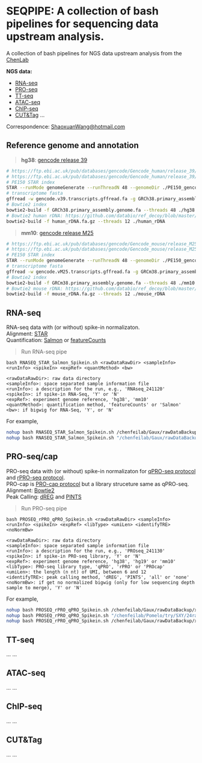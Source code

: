 # SEQPIPE: A collection of bash pipelines for sequencing data upstream analysis.

A collection of bash pipelines for NGS data upstream analysis from the [ChenLab](https://chenf-lab.fudan.edu.cn/)

**NGS data:**<br>
- [RNA-seq](#RNA-seq)
- [PRO-seq](#PRO-seq)
- [TT-seq](#TT-seq)
- [ATAC-seq](#ATAC-seq)
- [ChIP-seq](#ChIP-seq)
- [CUT&Tag](#CUT&Tag)
...

Correspondence: ShaoxuanWang@hotmail.com

## Reference genome and annotation
> **hg38**: [gencode release 39](https://www.gencodegenes.org/human/release_39.html)
```bash
# https://ftp.ebi.ac.uk/pub/databases/gencode/Gencode_human/release_39/GRCh38.primary_assembly.genome.fa.gz
# https://ftp.ebi.ac.uk/pub/databases/gencode/Gencode_human/release_39/gencode.v39.primary_assembly.annotation.gtf.gz
# PE150 STAR index
STAR --runMode genomeGenerate --runThreadN 48 --genomeDir ./PE150_gencode_v39 --genomeFastaFiles GRCh38.primary_assembly.genome.fa --sjdbGTFfile gencode.v39.primary_assembly.annotation.gtf --sjdbOverhang 149 --limitGenomeGenerateRAM 549755813888
# transcriptome fasta
gffread -w gencode.v39.transcripts.gffread.fa -g GRCh38.primary_assembly.genome.fa gencode.v39.primary_assembly.annotation.gtf
# Bowtie2 index
bowtie2-build -f GRCh38.primary_assembly.genome.fa --threads 48 ./hg38
# Bowtie2 human rDNA: https://github.com/databio/ref_decoy/blob/master/human_rDNA.fa.gz
bowtie2-build -f human_rDNA.fa.gz --threads 12 ./human_rDNA
```
> **mm10**: [gencode release M25](https://www.gencodegenes.org/mouse/release_M25.html)
```bash
# https://ftp.ebi.ac.uk/pub/databases/gencode/Gencode_mouse/release_M25/GRCm38.primary_assembly.genome.fa.gz
# https://ftp.ebi.ac.uk/pub/databases/gencode/Gencode_mouse/release_M25/gencode.vM25.primary_assembly.annotation.gtf.gz
# PE150 STAR index
STAR --runMode genomeGenerate --runThreadN 48 --genomeDir ./PE150_gencode_m25 --genomeFastaFiles GRCm38.primary_assembly.genome.fa --sjdbGTFfile gencode.vM25.primary_assembly.annotation.gtf --sjdbOverhang 149 --limitGenomeGenerateRAM 549755813888
# transcriptome fasta
gffread -w gencode.vM25.transcripts.gffread.fa -g GRCm38.primary_assembly.genome.fa gencode.vM25.primary_assembly.annotation.gtf
# Bowtie2 index
bowtie2-build -f GRCm38.primary_assembly.genome.fa --threads 48 ./mm10
# Bowtie2 mouse rDNA: https://github.com/databio/ref_decoy/blob/master/mouse_rDNA.fa.gz
bowtie2-build -f mouse_rDNA.fa.gz --threads 12 ./mouse_rDNA
```

## RNA-seq
RNA-seq data with (or without) spike-in normalizaton. <br>
Alignment: [STAR](https://github.com/alexdobin/STAR) <br>
Quantification: [Salmon](https://github.com/COMBINE-lab/salmon) or [featureCounts](https://subread.sourceforge.net/featureCounts.html)

> Run RNA-seq pipe
```
bash RNASEQ_STAR_Salmon_Spikein.sh <rawDataRawDir> <sampleInfo> <runInfo> <spikeIn> <expRef> <quantMethod> <bw>

<rawDataRawDir>: raw data directory
<sampleInfo>: space separated sample information file
<runInfo>: a description for the run, e.g., 'RNAseq_241120'
<spikeIn>: if spike-in RNA-Seq, 'Y' or 'N'
<expRef>: experiment genome reference, 'hg38', 'mm10'
<quantMethod>: quantification method, 'featureCounts' or 'Salmon'
<bw>: if bigwig for RNA-Seq, 'Y', or 'N'
```
For example,
```bash
nohup bash RNASEQ_STAR_Salmon_Spikein.sh /chenfeilab/Gaux/rawDataBackup/test/241018_RNA-Seq sampleInfo.txt 241018_RNASEQ N hg38 Salmon N &> 241018_RNASeq.log &
nohup bash RNASEQ_STAR_Salmon_Spikein.sh "/chenfeilab/Gaux/rawDataBackup/*/*" sampleInfo.txt 241111_RNASEQ Y hg38 featureCounts N &> 241111_RNASeq.log &
```

## PRO-seq/cap
PRO-seq data with (or without) spike-in normalizaton for [qPRO-seq protocol](https://www.biorxiv.org/content/10.1101/2020.05.18.102277v1.full) and [rPRO-seq protocol](https://www.biorxiv.org/content/10.1101/2024.05.08.593182v1).<br>
PRO-cap is [PRO-cap protocol](https://www.nature.com/articles/nprot.2016.086) but a library struceture same as qPRO-seq.<br>
Alignment: [Bowtie2](https://github.com/BenLangmead/bowtie2) <br>
Peak Calling: [dREG](https://github.com/Danko-Lab/dREG) and [PINTS](https://github.com/hyulab/PINTS)

> Run PRO-seq pipe
```
bash PROSEQ_rPRO_qPRO_Spikein.sh <rawDataRawDir> <sampleInfo> <runInfo> <spikeIn> <expRef> <libType> <umiLen> <identifyTRE> <noNormBw>

<rawDataRawDir>: raw data directory
<sampleInfo>: space separated sample information file
<runInfo>: a description for the run, e.g., 'PROseq_241130'
<spikeIn>: if spike-in PRO-seq library, 'Y' or 'N'
<expRef>: experiment genome reference, 'hg38', 'hg19' or 'mm10'
<libType>: PRO-seq library type, 'qPRO', 'rPRO' or 'PROcap'
<umiLen>: the length (n nt) of UMI, between 6 and 12
<identifyTRE>: peak calling method, 'dREG', 'PINTS', 'all' or 'none'
<noNormBw>: if get no normalized bigwig (only for low sequencing depth sample to merge), 'Y' or 'N'
```
For example,
```bash
nohup bash PROSEQ_rPRO_qPRO_Spikein.sh /chenfeilab/Gaux/rawDataBackup/xxx/xxxxxx_PRO-seq sampleInfo.txt 241108_PROSEQ N hg38 rPRO 6 all Y &> 241105_rPROseq.log &
nohup bash PROSEQ_rPRO_qPRO_Spikein.sh "/chenfeilab/Pomelo/try/SXY/24rawdata/*/*" sampleInfo.txt SXY51to60_qPRO Y mm10 qPRO 6 none N &> SXY51to60_qPROseq.log &
nohup bash PROSEQ_rPRO_qPRO_Spikein.sh /chenfeilab/Gaux/rawDataBackup/xxx/xxxxxx_PRO-cap sampleInfo.txt 241130_PROCAP N hg38 PROcap 6 none N &> 241130_PROcap.log &
```

## TT-seq
...
...


## ATAC-seq
...
...


## ChIP-seq
...
...


## CUT&Tag
...
...
